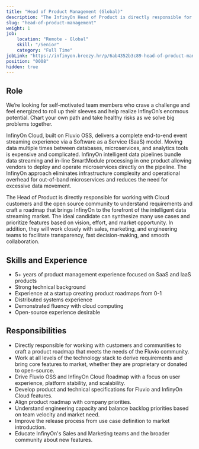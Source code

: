 ```yaml
---
title: "Head of Product Management (Global)"
description: "The InfinyOn Head of Product is directly responsible for working with Cloud customers and the open source community to understand requirements and craft a roadmap that brings InfinyOn to the forefront of the intelligent data streaming market."
slug: "head-of-product-management"
weight: 1
job:
    location: "Remote - Global"
    skill: "/Senior"
    category: "Full Time"
jobLink: "https://infinyon.breezy.hr/p/6ab4352b3c89-head-of-product-management"
position: "0008"  
hidden: true      
---
```


## Role 
We’re looking for self-motivated team members who crave a challenge and feel energized to roll up their sleeves and help realize InfinyOn’s enormous potential. Chart your own path and take healthy risks as we solve big problems together. 

InfinyOn Cloud, built on Fluvio OSS, delivers a complete end-to-end event streaming experience via a Software as a Service (SaaS) model. Moving data multiple times between databases, microservices, and analytics tools is expensive and complicated. InfinyOn intelligent data pipelines bundle data streaming and in-line SmartModule processing in one product allowing vendors to deploy and operate microservices directly on the pipeline. The InfinyOn approach eliminates infrastructure complexity and operational overhead for out-of-band microservices and reduces the need for excessive data movement. 

The Head of Product is directly responsible for working with Cloud customers and the open source community to understand requirements and craft a roadmap that brings InfinyOn to the forefront of the intelligent data streaming market. The ideal candidate can synthesize many use cases and prioritize features based on vision, effort, and market opportunity. In addition, they will work closely with sales, marketing, and engineering teams to facilitate transparency, fast decision-making, and smooth collaboration.

## Skills and Experience

* 5+ years of product management experience focused on SaaS and IaaS products
* Strong technical background
* Experience at a startup creating product roadmaps from 0-1
* Distributed systems experience
* Demonstrated fluency with cloud computing
* Open-source experience desirable

## Responsibilities
* Directly responsible for working with customers and communities to craft a product roadmap that meets the needs of the Fluvio community.
* Work at all levels of the technology stack to derive requirements and bring core features to market, whether they are proprietary or donated to open-source.
* Drive Fluvio OSS and InfinyOn Cloud Roadmap with a focus on user experience, platform stability, and scalability.
* Develop product and technical specifications for Fluvio and InfinyOn Cloud features.
* Align product roadmap with company priorities.
* Understand engineering capacity and balance backlog priorities based on team velocity and market need.
* Improve the release process from use case definition to market introduction.
* Educate InfinyOn's Sales and Marketing teams and the broader community about new features.
